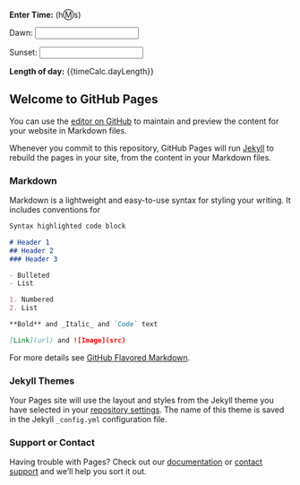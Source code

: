 <script src="https://ajax.googleapis.com/ajax/libs/jquery/3.1.1/jquery.min.js"></script>
<script src="https://ajax.googleapis.com/ajax/libs/angularjs/1.6.2/angular.min.js"></script>
<script src="time-calc.js"></script>
<script>
 
    // Your code goes here.
 
</script>
**Enter Time:** (h:m:s)
<div ng-app="timeCalc" ng-controller="CtrlTimeCalc as timeCalc">
Dawn: <input type="text" ng-model="timeCalc.timeDawn" ng-change="timeCalc.change()"/>

Sunset: <input type="text" ng-model="timeCalc.timeSunset" ng-change="timeCalc.change()"/>

<p><strong>Length of day:</strong> {{timeCalc.dayLength}}</p>
</div>

## Welcome to GitHub Pages

You can use the [editor on GitHub](https://github.com/zishanj/prayer-time-calc/edit/master/index.md) to maintain and preview the content for your website in Markdown files.

Whenever you commit to this repository, GitHub Pages will run [Jekyll](https://jekyllrb.com/) to rebuild the pages in your site, from the content in your Markdown files.

### Markdown

Markdown is a lightweight and easy-to-use syntax for styling your writing. It includes conventions for

```markdown
Syntax highlighted code block

# Header 1
## Header 2
### Header 3

- Bulleted
- List

1. Numbered
2. List

**Bold** and _Italic_ and `Code` text

[Link](url) and ![Image](src)
```

For more details see [GitHub Flavored Markdown](https://guides.github.com/features/mastering-markdown/).

### Jekyll Themes

Your Pages site will use the layout and styles from the Jekyll theme you have selected in your [repository settings](https://github.com/zishanj/prayer-time-calc/settings). The name of this theme is saved in the Jekyll `_config.yml` configuration file.

### Support or Contact

Having trouble with Pages? Check out our [documentation](https://help.github.com/categories/github-pages-basics/) or [contact support](https://github.com/contact) and we’ll help you sort it out.
